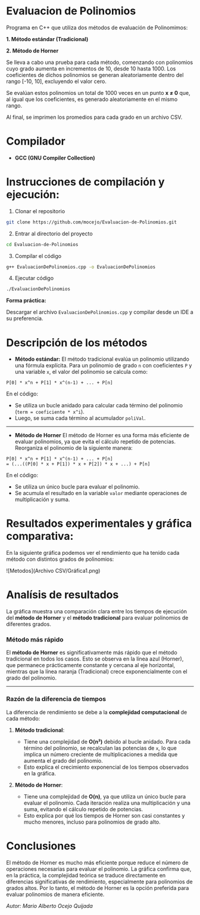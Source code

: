 # Evaluacion de Polinomios



Programa en C++ que utiliza dos métodos de evaluación de Polinomimos:

**1. Método estándar (Tradicional)**  

**2. Método de Horner**

Se lleva a cabo una prueba para cada método, comenzando con polinomios cuyo grado aumenta en incrementos de 10, desde 10 hasta 1000. Los coeficientes de dichos polinomios se generan aleatoriamente dentro del rango [-10, 10], excluyendo el valor cero.

Se evalúan estos polinomios un total de 1000 veces en un punto **x ≠ 0** que, al igual que los coeficientes, es generado aleatoriamente en el mismo rango.

Al final, se imprimen los promedios para cada grado en un archivo CSV.


# Compilador

- **GCC (GNU Compiler Collection)**



# Instrucciones de compilación y ejecución:

1. Clonar el repositorio
``` sh
git clone https://github.com/mocejo/Evaluacion-de-Polinomios.git
```
2. Entrar al directorio del proyecto
```sh
cd Evaluacion-de-Polinomios
```
3. Compilar el código 
```sh
g++ EvaluacionDePolinomios.cpp -o EvaluacionDePolinomios
```
4. Ejecutar código
```sh
./EvaluacionDePolinomios
```
**Forma práctica:**  

Descargar el archivo ```EvaluacionDePolinomios.cpp``` y compilar desde un IDE a su preferencia.





# Descripción de los métodos

- **Método estándar:**
El método tradicional evalúa un polinomio utilizando una fórmula explícita. Para un polinomio de grado `n` con coeficientes `P` y una variable `x`, el valor del polinomio se calcula como:

```
P[0] * x^n + P[1] * x^(n-1) + ... + P[n]
```

En el código:
- Se utiliza un bucle anidado para calcular cada término del polinomio (`term = coeficiente * x^i`).
- Luego, se suma cada término al acumulador `poliVal`.

---

- **Método de Horner** 
El método de Horner es una forma más eficiente de evaluar polinomios, ya que evita el cálculo repetido de potencias. Reorganiza el polinomio de la siguiente manera:

```
P[0] * x^n + P[1] * x^(n-1) + ... + P[n]
= (...((P[0] * x + P[1]) * x + P[2]) * x + ...) + P[n]
```

En el código:
- Se utiliza un único bucle para evaluar el polinomio.
- Se acumula el resultado en la variable `valor` mediante operaciones de multiplicación y suma.

# Resultados experimentales y gráfica comparativa:

En la siguiente gráfica podemos ver el rendimiento que ha tenido cada método con distintos grados de polinomios:

![Metodos](Archivo CSV/Gráfica1.png)

# Analísis de resultados

La gráfica muestra una comparación clara entre los tiempos de ejecución del **método de Horner** y el **método tradicional** para evaluar polinomios de diferentes grados.

### **Método más rápido**
El **método de Horner** es significativamente más rápido que el método tradicional en todos los casos. Esto se observa en la línea azul (Horner), que permanece prácticamente constante y cercana al eje horizontal, mientras que la línea naranja (Tradicional) crece exponencialmente con el grado del polinomio.

---

### **Razón de la diferencia de tiempos**
La diferencia de rendimiento se debe a la **complejidad computacional** de cada método:
1. **Método tradicional**:
   - Tiene una complejidad de **O(n²)** debido al bucle anidado. Para cada término del polinomio, se recalculan las potencias de `x`, lo que implica un número creciente de multiplicaciones a medida que aumenta el grado del polinomio.
   - Esto explica el crecimiento exponencial de los tiempos observados en la gráfica.

2. **Método de Horner**:
   - Tiene una complejidad de **O(n)**, ya que utiliza un único bucle para evaluar el polinomio. Cada iteración realiza una multiplicación y una suma, evitando el cálculo repetido de potencias.
   - Esto explica por qué los tiempos de Horner son casi constantes y mucho menores, incluso para polinomios de grado alto.
  

# Conclusiones
El método de Horner es mucho más eficiente porque reduce el número de operaciones necesarias para evaluar el polinomio. La gráfica confirma que, en la práctica, la complejidad teórica se traduce directamente en diferencias significativas de rendimiento, especialmente para polinomios de grados altos. Por lo tanto, el método de Horner es la opción preferida para evaluar polinomios de manera eficiente.

*Autor:  Mario Alberto Ocejo Quijada*






